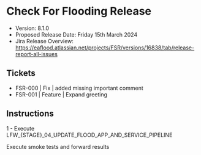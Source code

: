 # Check For Flooding Release

* Version: 8.1.0
* Proposed Release Date: Friday 15th March 2024
* Jira Release Overview: https://eaflood.atlassian.net/projects/FSR/versions/16838/tab/release-report-all-issues

## Tickets

- FSR-000 | Fix | added missing important comment
- FSR-001 | Feature | Expand greeting

## Instructions

1 - Execute LFW_{STAGE}_04_UPDATE_FLOOD_APP_AND_SERVICE_PIPELINE

Execute smoke tests and forward results
